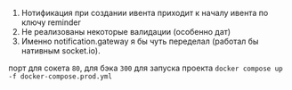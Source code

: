 1) Нотификация при создании ивента приходит к началу ивента по ключу reminder
2) Не реализованы некоторые валидации (особенно дат)
3) Именно notification.gateway я бы чуть переделал (работал бы нативным socket.io).

порт для сокета ```80```, для бэка ```300```
для запуска проекта ```docker compose up -f docker-compose.prod.yml```